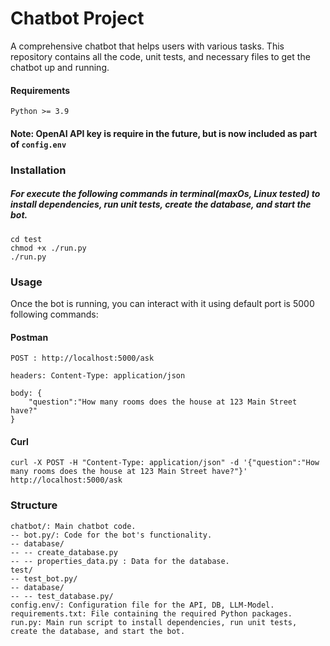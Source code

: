 # Chatbot Project
A comprehensive chatbot that helps users with various tasks. This repository contains all the code, unit tests, and necessary files to get the chatbot up and running.

#### Requirements
```
Python >= 3.9
```
#### Note: OpenAI API key is require in the future, but is now included as part of ``config.env``

### Installation
##### For execute the following commands in terminal(maxOs, Linux tested) to install dependencies, run unit tests, create the database, and start the bot.
```
cd test
chmod +x ./run.py
./run.py
```

### Usage
Once the bot is running, you can interact with it using default port is 5000 following commands:
#### Postman
```
POST : http://localhost:5000/ask

headers: Content-Type: application/json

body: {
    "question":"How many rooms does the house at 123 Main Street have?"
}
```
#### Curl
```
curl -X POST -H "Content-Type: application/json" -d '{"question":"How many rooms does the house at 123 Main Street have?"}' http://localhost:5000/ask
```


### Structure
```
chatbot/: Main chatbot code.
-- bot.py/: Code for the bot's functionality.
-- database/
-- -- create_database.py
-- -- properties_data.py : Data for the database.
test/
-- test_bot.py/
-- database/
-- -- test_database.py/
config.env/: Configuration file for the API, DB, LLM-Model.
requirements.txt: File containing the required Python packages.
run.py: Main run script to install dependencies, run unit tests, create the database, and start the bot.
```

